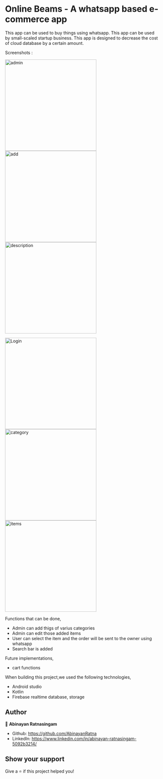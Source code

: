 # Online Beams - A whatsapp based e-commerce app

This app can be used to buy things using whatsapp. This app can be used by small-scaled startup business. This app is designed to decrease the cost of cloud database by a certain amount.

Screenshots :
<p float="left">
<img src="scrshots/admin.jpg" alt="admin" style="width: 300px"/>
<img src="scrshots/add.jpg" alt="add" style="width: 300px"/>
<img src="scrshots/description.jpg" alt="description" style="width: 300px"/>
</p>
<p float="left">
<img src="scrshots/login.jpg" alt="Login" style="width: 300px"/>
<img src="scrshots/category.jpg" alt="category" style="width: 300px"/>
<img src="scrshots/items.jpg" alt="items" style="width: 300px"/>
</p>
Functions that can be done,

- Admin can add thigs of varius categories
- Admin can edit those added items
- User can select the item and the order will be sent to the owner using whatsapp
- Search bar is added

Future implementations,

- cart functions
  
When building this project,we used the following technologies,

- Android studio
- Kotlin
- Firebase realtime database, storage

## Author

👤 **Abinayan Ratnasingam**

- Github: https://github.com/AbinayanRatna
- LinkedIn: https://www.linkedin.com/in/abinayan-ratnasingam-5092b3214/

## Show your support

Give a ⭐️ if this project helped you!
